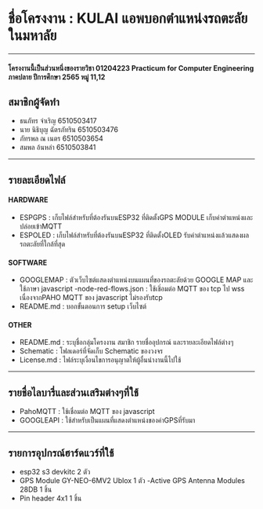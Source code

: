 # ชื่อโครงงาน : KULAI แอพบอกตำแหน่งรถตะลัยในมหาลัย
------------
#### โครงงานนี้เป็นส่วนหนึ่งของรายวิชา 01204223 Practicum for Computer Engineering ภาคปลาย ปีการศึกษา 2565 หมู่ 11,12
## สมาชิกผู้จัดทำ
- ธนภัทร จำเริญ 6510503417
- นาย นิธิบุญ ฉัตรภัทริน 6510503476
- ภัทรพล ณ เนตร 6510503654
- สมพล อ้นหลำ 6510503841

------------

## รายละเอียดไฟล์
#### HARDWARE
- ESPGPS : เก็บไฟล์สำหรับที่ต้องรันบนESP32 ที่ติดตั้งGPS MODULE เก็บค่าตำแหน่งและปล่อยเข้าMQTT
- ESPOLED : เก็บไฟล์สำหรับที่ต้องรันบนESP32 ที่ติดตั้งOLED รับค่าตำแหน่งแล้วแสดงผลรถตะลัยที่ใกล้ที่สุด

#### SOFTWARE
- GOOGLEMAP : ตัวเว็บไซต์แสดงตำแหน่งบนแผนที่ของรถตะลัยด้วย GOOGLE MAP และใช้ภาษา javascript
-node-red-flows.json : ใช้เชิ่อมต่อ MQTT ของ tcp ไป wss เนื่องจากPAHO MQTT ของ javascript ไม่รองรับtcp
- README.md : บอกขั้นตอนการ setup เว็บไซต์

#### OTHER
- README.md : ระบุชื่อกลุ่มโครงงาน สมาชิก รายชื่ออุปกรณ์ และรายละเอียดไฟล์ต่างๆ
- Schematic : โฟลเดอร์ที่จัดเก็บ Schematic ของวงจร
- License.md : ไฟล์ระบุเงื่อนไขการอนุญาตให้ผู้อื่นนำงานนี้ไปใช้

------------

## รายชื่อไลบารี่และส่วนเสริมต่างๆที่ใช้
- PahoMQTT : ใช้เชื่อมต่อ MQTT ของ javascript
- GOOGLEAPI : ใช้สำหรับเป็นแผนที่แสดงตำแหน่งของค่าGPSที่รับมา

------------

## รายการอุปกรณ์ฮาร์ดแวร์ที่ใช้
- esp32 s3 devkitc 2 ตัว
- GPS Module GY-NEO-6MV2 Ublox 1 ตัว
-Active GPS Antenna Modules 28DB 1 ชิ้น
- Pin header 4x1 1 ชิ้น
